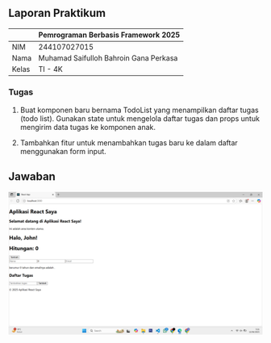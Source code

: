 ## Laporan Praktikum

|  | Pemrograman Berbasis Framework 2025 |
|--|--|
| NIM |  244107027015|
| Nama |  Muhamad Saifulloh Bahroin Gana Perkasa |
| Kelas | TI - 4K |

### Tugas

1. Buat komponen baru bernama TodoList yang menampilkan daftar tugas (todo list). Gunakan
state untuk mengelola daftar tugas dan props untuk mengirim data tugas ke komponen anak.

2. Tambahkan fitur untuk menambahkan tugas baru ke dalam daftar menggunakan form input.

## Jawaban

![Screenshot](assets/tugas.png)